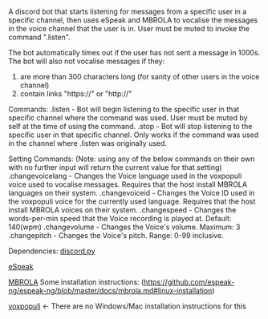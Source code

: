 A discord bot that starts listening for messages from a specific user in a specific channel, then uses eSpeak and MBROLA to vocalise the messages in the voice channel that the user is in. User must be muted to invoke the command ".listen".

The bot automatically times out if the user has not sent a message in 1000s. The bot will also not vocalise messages if they:
1. are more than 300 characters long (for sanity of other users in the voice channel)
2. contain links "https://" or "http://"

Commands:
.listen - Bot will begin listening to the specific user in that specific channel where the command was used. User must be muted by self at the time of using the command. 
.stop - Bot will stop listening to the specific user in that specific channel. Only works if the command was used in the channel where .listen was originally used.

Setting Commands:
(Note: using any of the below commands on their own with no further input will return the current value for that setting)
.changevoicelang - Changes the Voice language used in the voxpopuli voice used to vocalise messages. Requires that the host install MBROLA languages on their system.
.changevoiceid - Changes the Voice ID used in the voxpopuli voice for the currently used language. Requires that the host install MBROLA voices on their system.
.changespeed - Changes the words-per-min speed that the Voice recording is played at. Default: 140(wpm)
.changevolume - Changes the Voice's volume. Maximum: 3
.changepitch - Changes the Voice's pitch. Range: 0-99 inclusive.

Dependencies:
[discord.py](https://discordpy.readthedocs.io/en/stable/intro.html#installing)

[eSpeak](https://espeak.sourceforge.net/)

[MBROLA](https://github.com/numediart/MBROLA)
Some installation instructions: (https://github.com/espeak-ng/espeak-ng/blob/master/docs/mbrola.md#linux-installation)

[voxpopuli](https://voxpopuli.readthedocs.io/en/latest/install.html) <- There are no Windows/Mac installation instructions for this
